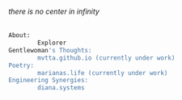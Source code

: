 ###### there is no center in infinity     

```bash
About:
        Explorer
Gentlewoman's Thoughts:
        mvtta.github.io (currently under work)
Poetry:
        marianas.life (currently under work)
Engineering Synergies:
        diana.systems
 ```
                        
                        
                     
